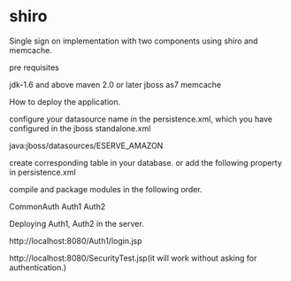 shiro
=====

Single sign on implementation with two components using shiro and memcache.

pre requisites

jdk-1.6 and above
maven 2.0 or later
jboss as7
memcache

How to deploy the application.

configure your datasource name in the persistence.xml, which you have configured in the jboss standalone.xml

<jta-data-source>java:jboss/datasources/ESERVE_AMAZON</jta-data-source>

create corresponding table in your database. or add the following property in persistence.xml

<property name="hibernate.hbm2ddl.auto" value="create-drop" />

compile and package modules in the following order.

CommonAuth
Auth1
Auth2


Deploying Auth1, Auth2 in the server.

http://localhost:8080/Auth1/login.jsp

http://localhost:8080/SecurityTest.jsp(it will work without asking for authentication.)


